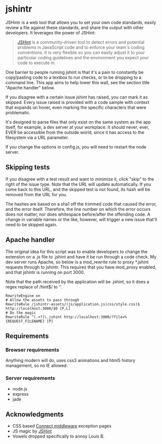 # jshintr

JSHintr is a web tool that allows you to set your own code standards, easily review a file against these standards, and share the output with other developers. It leverages the power of JSHint:

> [JSHint](http://jshint.com) is a community-driven tool to detect errors and potential problems in JavaScript code and to enforce your team's coding conventions. It is very flexible so you can easily adjust it to your particular coding guidelines and the environment you expect your code to execute in.

One barrier to people running jshint is that it's a pain to constantly be copy/pasting code to a textbox to run checks, or to be dropping to a command line. This app aims to help lower this wall, see the section title "Apache handler" below.

If you disagree with a certain issue jshint has raised, you can mark it as skipped. Every issue raised is provided with a code sample with context that expands on hover, even marking the specific characters that were problematic.

It's designed to parse files that only exist on the same system as the app itself, for example, a dev server at your workplace. It should never, ever, EVER be accessible from the outside world, since it has access to the filesystem via a URL parameter.

If you change the options in config.js, you will need to restart the node server.

## Skipping tests

If you disagree with a test result and want to minimize it, click "skip" to the right of the issue type. Note that the URL will update automatically. If you come back to this URL, and the skipped test is not found, its hash will be removed from the URL for you.

The hashes are based on a sha1 off the trimmed code that caused the error, and the error itself. Therefore, the line number on which the error occurs does not matter, nor does whitespace before/after the offending code. A change in variable names or the like, however, will trigger a new issue that'll need to be skipped again.

## Apache handler

The original idea for this script was to enable developers to change the extension on a .js file to .jshint and have it be run through a code check. My dev server runs Apache, so below is a mod\_rewrite rule to proxy *.jshint requests through to jshintr. This requires that you have mod_proxy enabled, and that jshintr is running on port 3000.

Note that the path received by the application will be .jshint, so it does a regex replace of /hint$/ to ''.

    RewriteEngine on
    # Allow the assets to pass through
    RewriteRule /jshintr-assets/(js/application.js|css/style.css)$ http://localhost:3000/$0 [P,L]
    # Do the magic
    RewriteRule ^(.+?)\.jshint http://localhost:3000/?file=%{REQUEST_FILENAME} [P]
    

## Requirements

### Browser requirements

Anything modern will do, uses css3 animations and html5 history management, so no IE allowed.

### Server requirements

* node.js
* express
* jade

## Acknowledgments

* CSS based [Connect middleware](hhttps://github.com/senchalabs/Connect) exception pages
* JS magic by [JSHint](https://github.com/jshint/jshint)
* Vowels dropped specifically to annoy Louis B.